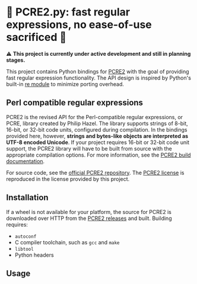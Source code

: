 # :construction: PCRE2.py: fast regular expressions, no ease-of-use sacrificed :construction:

:warning: **This project is currently under active development and still in planning stages.**

This project contains Python bindings for [PCRE2](https://github.com/PCRE2Project/pcre2)
with the goal of providing fast regular expression functionality.
The API design is inspired by Python's built-in [re module](https://docs.python.org/3/library/re.html) to minimize porting overhead.

## Perl compatible regular expressions

PCRE2 is the revised API for the Perl-compatible regular expressions, or PCRE, library created by Philip Hazel.
The library supports strings of 8-bit, 16-bit, or 32-bit code units, configured during compilation.
In the bindings provided here, however, **strings and bytes-like objects are interpreted as UTF-8 encoded Unicode**.
If your project requires 16-bit or 32-bit code unit support, the PCRE2 library will have to be built from source with the appropriate compilation options.
For more information, see the [PCRE2 build documentation](http://www.pcre.org/current/doc/html/pcre2build.html).

For source code, see the [official PCRE2 repository](https://github.com/PCRE2Project/pcre2).
The [PCRE2 license](https://github.com/PCRE2Project/pcre2/blob/master/LICENCE) is reproduced in the license provided by this project.

## Installation

If a wheel is not available for your platform, the source for PCRE2 is downloaded over HTTP from the [PCRE2 releases](https://github.com/PCRE2Project/pcre2/releases/) and built. Building requires:

* `autoconf`
* C compiler toolchain, such as `gcc` and `make`
* `libtool`
* Python headers

## Usage

